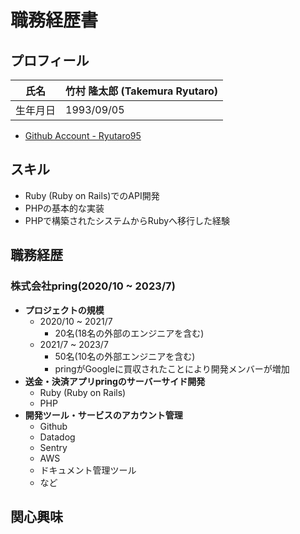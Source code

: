 # 職務経歴書

## プロフィール
| 氏名     | 竹村 隆太郎 (Takemura Ryutaro) |
| -------- | ------------------------------ |
| 生年月日 | 1993/09/05                     |

* [Github Account - Ryutaro95](https://github.com/Ryutaro95)


## スキル
* Ruby (Ruby on Rails)でのAPI開発
* PHPの基本的な実装
* PHPで構築されたシステムからRubyへ移行した経験

## 職務経歴
### 株式会社pring(2020/10 ~ 2023/7)
* **プロジェクトの規模**
    * 2020/10 ~ 2021/7
        * 20名(18名の外部のエンジニアを含む)
    * 2021/7 ~ 2023/7
        * 50名(10名の外部エンジニアを含む)
        * pringがGoogleに買収されたことにより開発メンバーが増加
* **送金・決済アプリpringのサーバーサイド開発**
    * Ruby (Ruby on Rails)
    * PHP
* **開発ツール・サービスのアカウント管理**
    * Github
    * Datadog
    * Sentry
    * AWS
    * ドキュメント管理ツール
    * など

## 関心興味

